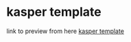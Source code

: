 # kasper template

link to preview from here [kasper template](https://mohamad-khlaf.github.io/kasper-template/)
